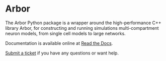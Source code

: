 # Arbor

The Arbor Python package is a wrapper around the high-performance C++ library Arbor, for
constructing and running simulations multi-compartment neuron models, from single cell models
to large networks.

Documentation is available online at [Read the Docs](https://docs.arbor-sim.org/en/latest/python).

[Submit a ticket](https://github.com/arbor-sim/arbor) if you have any questions or want help.

